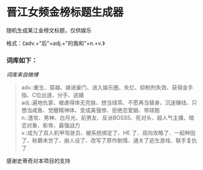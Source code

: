 # 晋江女频金榜标题生成器


随机生成某江金榜文标题，仅供娱乐 
  
格式：《adv.+"后"+adj.+"的我和"+n.+v.》  
### 词库如下：
*词库来自微博*
> adv.:重生、穿越、嫁进豪门、进入娱乐圈、失忆、抑制剂失效、获得金手指、C位出道、分手、逃婚  
adj.:遍地仇家、被虐得体无完肤、想当绿茶、不愿再当替身、沉迷赚钱、只想当咸鱼、觉醒精神体、变成美强惨、拒绝恋爱脑、带球跑  
n.:渣攻、男神、白月光、前男友、反派BOSS5、死对头、超人气主播、暗恋对象、影帝、最强战力  
v.:成为了双人机甲驾驶员、被系统绑定了、HE 了、双向攻略了、一起种田了、称霸末世了、崩人设了、改写了原作剧情、通关了逃生游戏、联手复仇了  

感谢史蒂奇对本项目的支持
